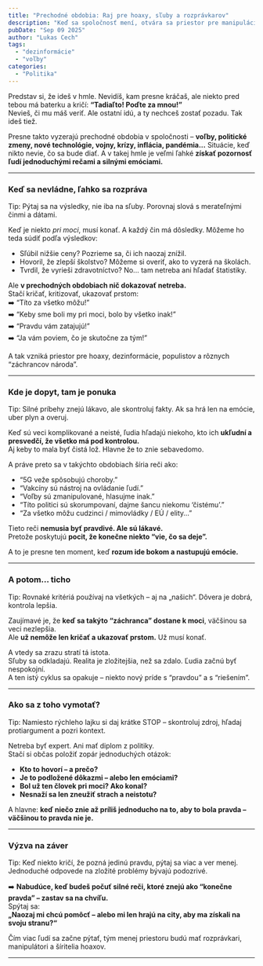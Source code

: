 ```yaml
---
title: "Prechodné obdobia: Raj pre hoaxy, sľuby a rozprávkarov"
description: "Keď sa spoločnosť mení, otvára sa priestor pre manipuláciu, dezinformácie a populistov. Prečo? A ako sa brániť?"
pubDate: "Sep 09 2025"
author: "Lukas Cech"
tags:
  - "dezinformácie"
  - "voľby"
categories:
  - "Politika"
---
```


Predstav si, že ideš v hmle. Nevidíš, kam presne kráčaš, ale niekto pred tebou má baterku a kričí: **“Tadiaľto! Poďte za mnou!”**  
Nevieš, či mu máš veriť. Ale ostatní idú, a ty nechceš zostať pozadu. Tak ideš tiež.

Presne takto vyzerajú prechodné obdobia v spoločnosti – **voľby, politické zmeny, nové technológie, vojny, krízy, inflácia, pandémia...** Situácie, keď nikto nevie, čo sa bude diať. A v takej hmle je veľmi ľahké **získať pozornosť ľudí jednoduchými rečami a silnými emóciami.**

---

### Keď sa nevládne, ľahko sa rozpráva

<aside class="callout callout--tip">
Tip: Pýtaj sa na výsledky, nie iba na sľuby. Porovnaj slová s merateľnými činmi a dátami.
</aside>

Keď je niekto *pri moci*, musí konať. A každý čin má dôsledky. Môžeme ho teda súdiť podľa výsledkov:

- Sľúbil nižšie ceny? Pozrieme sa, či ich naozaj znížil.  
- Hovoril, že zlepší školstvo? Môžeme si overiť, ako to vyzerá na školách.  
- Tvrdil, že vyrieši zdravotníctvo? No... tam netreba ani hľadať štatistiky.

Ale **v prechodných obdobiach nič dokazovať netreba.**  
Stačí kričať, kritizovať, ukazovať prstom:  
➡️ “Títo za všetko môžu!”  
➡️ “Keby sme boli my pri moci, bolo by všetko inak!”  
➡️ “Pravdu vám zatajujú!”  
➡️ “Ja vám poviem, čo je skutočne za tým!”

A tak vzniká priestor pre hoaxy, dezinformácie, populistov a rôznych “záchrancov národa”.

---

### Kde je dopyt, tam je ponuka

<aside class="callout callout--tip">
Tip: Silné príbehy znejú lákavo, ale skontroluj fakty. Ak sa hrá len na emócie, uber plyn a overuj.
</aside>

Keď sú veci komplikované a neisté, ľudia hľadajú niekoho, kto ich **ukľudní a presvedčí, že všetko má pod kontrolou.**  
Aj keby to mala byť čistá lož. Hlavne že to znie sebavedomo.

A práve preto sa v takýchto obdobiach šíria reči ako:

- “5G veže spôsobujú choroby.”  
- “Vakcíny sú nástroj na ovládanie ľudí.”  
- “Voľby sú zmanipulované, hlasujme inak.”  
- “Títo politici sú skorumpovaní, dajme šancu niekomu ‘čistému’.”  
- “Za všetko môžu cudzinci / mimovládky / EÚ / elity…”

Tieto reči **nemusia byť pravdivé. Ale sú lákavé.**  
Pretože poskytujú **pocit, že konečne niekto “vie, čo sa deje”.**

A to je presne ten moment, keď **rozum ide bokom a nastupujú emócie.**

---

### A potom... ticho

<aside class="callout callout--tip">
Tip: Rovnaké kritériá používaj na všetkých – aj na „našich“. Dôvera je dobrá, kontrola lepšia.
</aside>

Zaujímavé je, že **keď sa takýto “záchranca” dostane k moci**, väčšinou sa veci nezlepšia.  
Ale **už nemôže len kričať a ukazovať prstom.** Už musí konať.

A vtedy sa zrazu stratí tá istota.  
Sľuby sa odkladajú. Realita je zložitejšia, než sa zdalo. Ľudia začnú byť nespokojní.  
A ten istý cyklus sa opakuje – niekto nový príde s “pravdou” a s “riešením”.

---

### Ako sa z toho vymotať?

<aside class="callout callout--tip">
Tip: Namiesto rýchleho lajku si daj krátke STOP – skontroluj zdroj, hľadaj protiargument a pozri kontext.
</aside>

Netreba byť expert. Ani mať diplom z politiky.  
Stačí si občas položiť zopár jednoduchých otázok:

- **Kto to hovorí – a prečo?**  
- **Je to podložené dôkazmi – alebo len emóciami?**  
- **Bol už ten človek pri moci? Ako konal?**  
- **Nesnaží sa len zneužiť strach a neistotu?**

A hlavne: **keď niečo znie až príliš jednoducho na to, aby to bola pravda – väčšinou to pravda nie je.**

---

### Výzva na záver

<aside class="callout callout--tip">
Tip: Keď niekto kričí, že pozná jedinú pravdu, pýtaj sa viac a ver menej. Jednoduché odpovede na zložité problémy bývajú podozrivé.
</aside>

➡️ **Nabudúce, keď budeš počuť silné reči, ktoré znejú ako “konečne pravda” – zastav sa na chvíľu.**  
Spýtaj sa:  
**„Naozaj mi chcú pomôcť – alebo mi len hrajú na city, aby ma získali na svoju stranu?“**

Čím viac ľudí sa začne pýtať, tým menej priestoru budú mať rozprávkari, manipulátori a šíritelia hoaxov.

---
